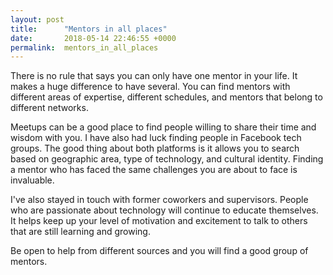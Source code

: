 ```yaml
---
layout: post
title:      "Mentors in all places"
date:       2018-05-14 22:46:55 +0000
permalink:  mentors_in_all_places
---
```



There is no rule that says you can only have one mentor in your life.  It makes a huge difference to have several.  You can find mentors with different areas of expertise, different schedules, and mentors that belong to different networks.

Meetups can be a good place to find people willing to share their time and wisdom with you.  I have also had luck finding people in Facebook tech groups.  The good thing about both platforms is it allows you to search based on geographic area, type of technology, and cultural identity.  Finding a mentor who has faced the same challenges you are about to face is invaluable.

I've also stayed in touch with former coworkers and supervisors.  People who are passionate about technology will continue to educate themselves.  It helps keep up your level of motivation and excitement to talk to others that are still learning and growing.

Be open to help from different sources and you will find a good group of mentors.
